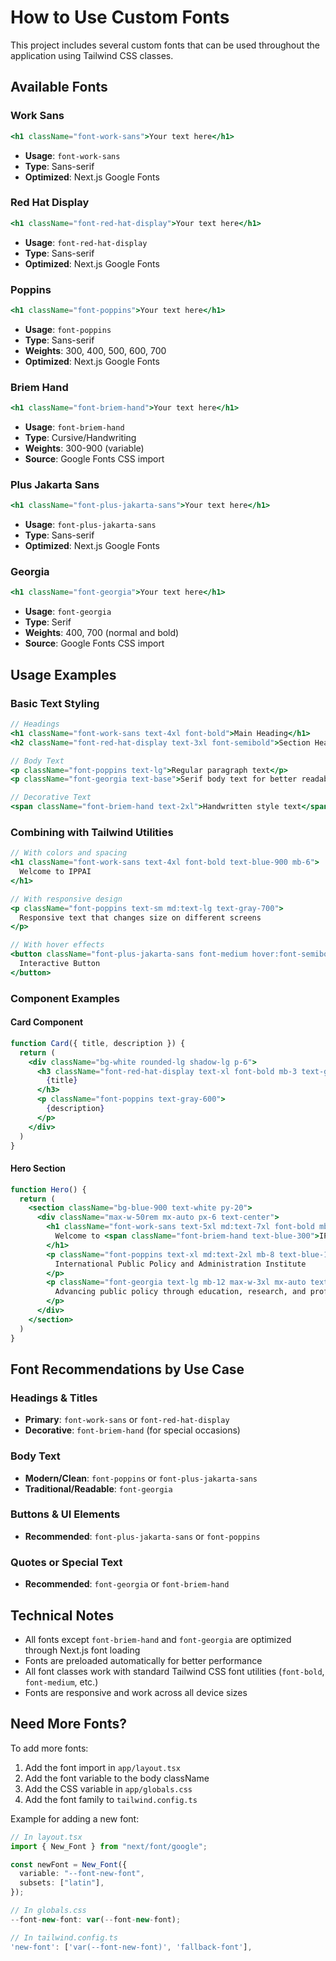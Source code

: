 # How to Use Custom Fonts

This project includes several custom fonts that can be used throughout the application using Tailwind CSS classes.

## Available Fonts

### Work Sans
```jsx
<h1 className="font-work-sans">Your text here</h1>
```
- **Usage**: `font-work-sans`
- **Type**: Sans-serif
- **Optimized**: Next.js Google Fonts

### Red Hat Display
```jsx
<h1 className="font-red-hat-display">Your text here</h1>
```
- **Usage**: `font-red-hat-display`
- **Type**: Sans-serif
- **Optimized**: Next.js Google Fonts

### Poppins
```jsx
<h1 className="font-poppins">Your text here</h1>
```
- **Usage**: `font-poppins`
- **Type**: Sans-serif
- **Weights**: 300, 400, 500, 600, 700
- **Optimized**: Next.js Google Fonts

### Briem Hand
```jsx
<h1 className="font-briem-hand">Your text here</h1>
```
- **Usage**: `font-briem-hand`
- **Type**: Cursive/Handwriting
- **Weights**: 300-900 (variable)
- **Source**: Google Fonts CSS import

### Plus Jakarta Sans
```jsx
<h1 className="font-plus-jakarta-sans">Your text here</h1>
```
- **Usage**: `font-plus-jakarta-sans`
- **Type**: Sans-serif
- **Optimized**: Next.js Google Fonts

### Georgia
```jsx
<h1 className="font-georgia">Your text here</h1>
```
- **Usage**: `font-georgia`
- **Type**: Serif
- **Weights**: 400, 700 (normal and bold)
- **Source**: Google Fonts CSS import

## Usage Examples

### Basic Text Styling
```jsx
// Headings
<h1 className="font-work-sans text-4xl font-bold">Main Heading</h1>
<h2 className="font-red-hat-display text-3xl font-semibold">Section Heading</h2>

// Body Text
<p className="font-poppins text-lg">Regular paragraph text</p>
<p className="font-georgia text-base">Serif body text for better readability</p>

// Decorative Text
<span className="font-briem-hand text-2xl">Handwritten style text</span>
```

### Combining with Tailwind Utilities
```jsx
// With colors and spacing
<h1 className="font-work-sans text-4xl font-bold text-blue-900 mb-6">
  Welcome to IPPAI
</h1>

// With responsive design
<p className="font-poppins text-sm md:text-lg text-gray-700">
  Responsive text that changes size on different screens
</p>

// With hover effects
<button className="font-plus-jakarta-sans font-medium hover:font-semibold transition-all">
  Interactive Button
</button>
```

### Component Examples

#### Card Component
```jsx
function Card({ title, description }) {
  return (
    <div className="bg-white rounded-lg shadow-lg p-6">
      <h3 className="font-red-hat-display text-xl font-bold mb-3 text-gray-900">
        {title}
      </h3>
      <p className="font-poppins text-gray-600">
        {description}
      </p>
    </div>
  )
}
```

#### Hero Section
```jsx
function Hero() {
  return (
    <section className="bg-blue-900 text-white py-20">
      <div className="max-w-50rem mx-auto px-6 text-center">
        <h1 className="font-work-sans text-5xl md:text-7xl font-bold mb-6">
          Welcome to <span className="font-briem-hand text-blue-300">IPPAI</span>
        </h1>
        <p className="font-poppins text-xl md:text-2xl mb-8 text-blue-100">
          International Public Policy and Administration Institute
        </p>
        <p className="font-georgia text-lg mb-12 max-w-3xl mx-auto text-blue-50">
          Advancing public policy through education, research, and professional development.
        </p>
      </div>
    </section>
  )
}
```

## Font Recommendations by Use Case

### Headings & Titles
- **Primary**: `font-work-sans` or `font-red-hat-display`
- **Decorative**: `font-briem-hand` (for special occasions)

### Body Text
- **Modern/Clean**: `font-poppins` or `font-plus-jakarta-sans`
- **Traditional/Readable**: `font-georgia`

### Buttons & UI Elements
- **Recommended**: `font-plus-jakarta-sans` or `font-poppins`

### Quotes or Special Text
- **Recommended**: `font-georgia` or `font-briem-hand`

## Technical Notes

- All fonts except `font-briem-hand` and `font-georgia` are optimized through Next.js font loading
- Fonts are preloaded automatically for better performance
- All font classes work with standard Tailwind CSS font utilities (`font-bold`, `font-medium`, etc.)
- Fonts are responsive and work across all device sizes

## Need More Fonts?

To add more fonts:
1. Add the font import in `app/layout.tsx`
2. Add the font variable to the body className
3. Add the CSS variable in `app/globals.css`
4. Add the font family to `tailwind.config.ts`

Example for adding a new font:
```typescript
// In layout.tsx
import { New_Font } from "next/font/google";

const newFont = New_Font({
  variable: "--font-new-font",
  subsets: ["latin"],
});

// In globals.css
--font-new-font: var(--font-new-font);

// In tailwind.config.ts
'new-font': ['var(--font-new-font)', 'fallback-font'],
```